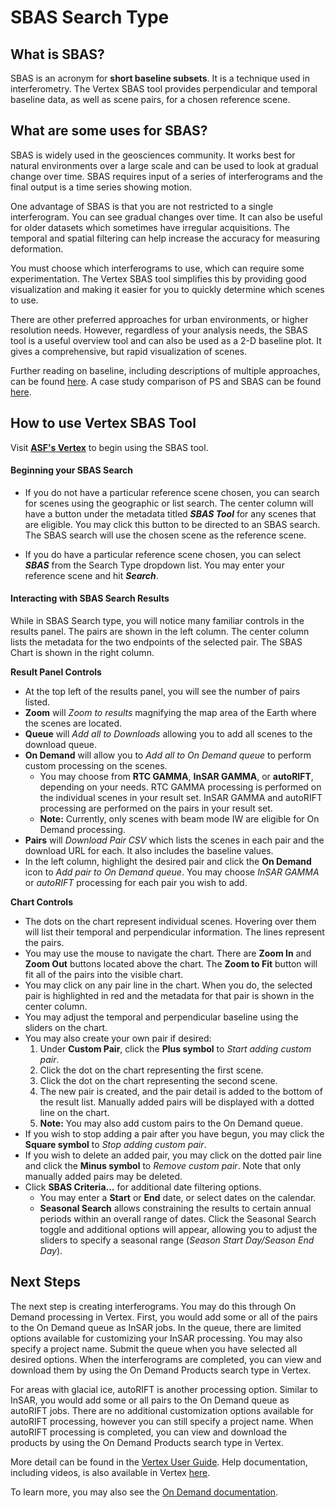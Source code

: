 # SBAS Search Type

## What is SBAS?
SBAS is an acronym for **short baseline subsets**. It is a technique used in interferometry. The Vertex SBAS tool provides perpendicular and temporal baseline data, as well as scene pairs, for a chosen reference scene.

## What are some uses for SBAS?
SBAS is widely used in the geosciences community. It works best for natural environments over a large scale and can be used to look at gradual change over time. SBAS requires input of a series of interferograms and the final output is a time series showing motion.

One advantage of SBAS is that you are not restricted to a single interferogram. You can see gradual changes over time. It can also be useful for older datasets which sometimes have irregular acquisitions. The temporal and spatial filtering can help increase the accuracy for measuring deformation.

You must choose which interferograms to use, which can require some experimentation. The Vertex SBAS tool simplifies this by providing good visualization and making it easier for you to quickly determine which scenes to use.

There are other preferred approaches for urban environments, or higher resolution needs. However, regardless of your analysis needs, the SBAS tool is a useful overview tool and can also be used as a 2-D baseline plot. It gives a comprehensive, but rapid visualization of scenes.

Further reading on baseline, including descriptions of multiple approaches, can be found [here](https://www.sciencedirect.com/science/article/pii/S0924271615002415). A case study comparison of PS and SBAS can be found [here](https://ieeexplore.ieee.org/document/5692806).

## How to use Vertex SBAS Tool
Visit **[ASF's Vertex](https://search.asf.alaska.edu)** to begin using the SBAS tool.

#### **Beginning your SBAS Search**

- If you do not have a particular reference scene chosen, you can search for scenes using the geographic or list search. The center column will have a button under the metadata titled ***SBAS Tool*** for any scenes that are eligible. You may click this button to be directed to an SBAS search. The SBAS search will use the chosen scene as the reference scene.

- If you do have a particular reference scene chosen, you can select ***SBAS*** from the Search Type dropdown list. You may enter your reference scene and hit ***Search***.

#### **Interacting with SBAS Search Results**
While in SBAS Search type, you will notice many familiar controls in the results panel. The pairs are shown in the left column. The center column lists the metadata for the two endpoints of the selected pair. The SBAS Chart is shown in the right column.

**Result Panel Controls**

- At the top left of the results panel, you will see the number of pairs listed.
- **Zoom** will *Zoom to results* magnifying the map area of the Earth where the scenes are located.
- **Queue** will *Add all to Downloads* allowing you to add all scenes to the download queue.
- **On Demand** will allow you to *Add all to On Demand queue* to perform custom processing on the scenes.
	- You may choose from **RTC GAMMA**, **InSAR GAMMA**, or **autoRIFT**, depending on your needs. RTC GAMMA processing is performed on the individual scenes in your result set. InSAR GAMMA and autoRIFT processing are performed on the pairs in your result set.
	- **Note:** Currently, only scenes with beam mode IW are eligible for On Demand processing.
- **Pairs** will *Download Pair CSV* which lists the scenes in each pair and the download URL for each. It also includes the baseline values.
- In the left column, highlight the desired pair and click the **On Demand** icon to *Add pair to On Demand queue*. You may choose *InSAR GAMMA* or *autoRIFT* processing for each pair you wish to add.

**Chart Controls**

- The dots on the chart represent individual scenes. Hovering over them will list their temporal and perpendicular information. The lines represent the pairs.
- You may use the mouse to navigate the chart. There are **Zoom In** and **Zoom Out** buttons located above the chart. The **Zoom to Fit** button will fit all of the pairs into the visible chart.
- You may click on any pair line in the chart. When you do, the selected pair is highlighted in red and the metadata for that pair is shown in the center column.
- You may adjust the temporal and perpendicular baseline using the sliders on the chart.
- You may also create your own pair if desired:
	1. Under **Custom Pair**, click the **Plus symbol** to *Start adding custom pair*.
	7. Click the dot on the chart representing the first scene.
	2. Click the dot on the chart representing the second scene.
	3. The new pair is created, and the pair detail is added to the bottom of the result list. Manually added pairs will be displayed with a dotted line on the chart.
	4. **Note:** You may also add custom pairs to the On Demand queue.
- If you wish to stop adding a pair after you have begun, you may click the **Square symbol** to *Stop adding custom pair*.
- If you wish to delete an added pair, you may click on the dotted pair line and click the **Minus symbol** to *Remove custom pair*. Note that only manually added pairs may be deleted.
- Click **SBAS Criteria...** for additional date filtering options.
	- You may enter a **Start** or **End** date, or select dates on the calendar.
	- **Seasonal Search** allows constraining the results to certain annual periods within an overall range of dates.  Click the Seasonal Search toggle and additional options will appear, allowing you to adjust the sliders to specify a seasonal range (*Season Start Day/Season End Day*).

## Next Steps
The next step is creating interferograms. You may do this through On Demand processing in Vertex. First, you would add some or all of the pairs to the On Demand queue as InSAR jobs. In the queue, there are limited options available for customizing your InSAR processing. You may also specify a project name. Submit the queue when you have selected all desired options. When the interferograms are completed, you can view and download them by using the On Demand Products search type in Vertex.

For areas with glacial ice, autoRIFT is another processing option. Similar to InSAR, you would add some or all pairs to the On Demand queue as autoRIFT jobs. There are no additional customization options available for autoRIFT processing, however you can still specify a project name. When autoRIFT processing is completed, you can view and download the products by using the On Demand Products search type in Vertex.

More detail can be found in the [Vertex User Guide](/vertex/manual). Help documentation, including videos, is also available in Vertex [here](https://search.asf.alaska.edu/#/?maxResults=250&topic=onDemand).

To learn more, you may also see the [On Demand documentation](https://hyp3-docs.asf.alaska.edu/).
